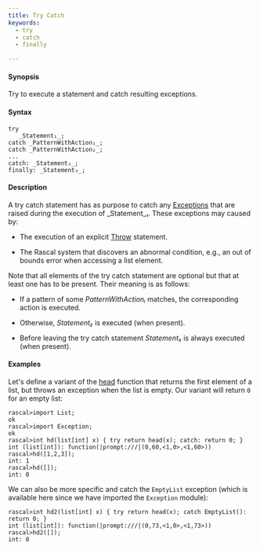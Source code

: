 ```yaml
---
title: Try Catch
keywords:
  - try
  - catch
  - finally

---
```


#### Synopsis

Try to execute a statement and catch resulting exceptions.

#### Syntax

```rascal
try
   _Statement₁_;
catch _PatternWithAction₁_;
catch _PatternWithAction₂_;
...
catch: _Statement₂_;
finally: _Statement₃_;
```

#### Description

A try catch statement has as purpose to catch any [Exceptions](../../../Library/Exception.md) that are raised 
during the execution of _Statement_₁.
These exceptions may caused by:

*  The execution of an explicit [Throw](../../../Rascal/Statements/Throw/index.md) statement.

*  The Rascal system that discovers an abnormal condition, e.g., an out of bounds error when accessing a list element.


Note that all elements of the try catch statement are optional but that at least one has to be present. 
Their meaning is as follows:

*  If a pattern of some _PatternWithActionᵢ_ matches, the corresponding action is executed.

*  Otherwise, _Statement₂_ is executed (when present).

*  Before leaving the try catch statement _Statement₃_ is always executed (when present).

#### Examples

Let's define a variant of the [head](../../../Library/List.md#List-head) function that returns the first element of a list,
but throws an exception when the list is empty. Our variant will return `0` for an empty list:

```rascal-shell 
rascal>import List;
ok
rascal>import Exception;
ok
rascal>int hd(list[int] x) { try return head(x); catch: return 0; }
int (list[int]): function(|prompt:///|(0,60,<1,0>,<1,60>))
rascal>hd([1,2,3]);
int: 1
rascal>hd([]);
int: 0
```
We can also be more specific and catch the `EmptyList` exception
(which is available here since we have imported the `Exception` module):

```rascal-shell ,continue
rascal>int hd2(list[int] x) { try return head(x); catch EmptyList(): return 0; }
int (list[int]): function(|prompt:///|(0,73,<1,0>,<1,73>))
rascal>hd2([]);
int: 0
```



